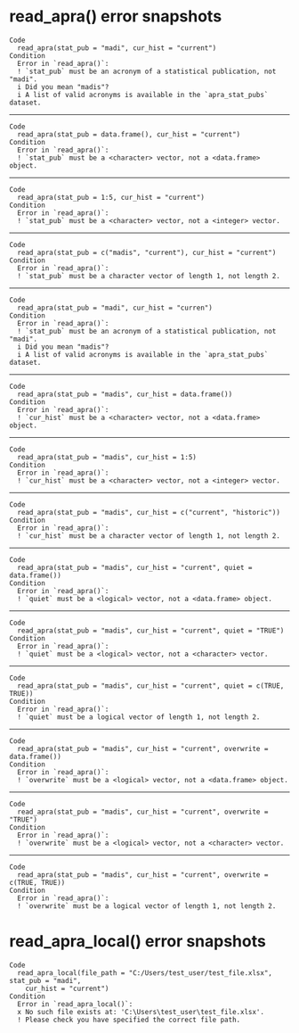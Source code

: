 # read_apra() error snapshots

    Code
      read_apra(stat_pub = "madi", cur_hist = "current")
    Condition
      Error in `read_apra()`:
      ! `stat_pub` must be an acronym of a statistical publication, not "madi".
      i Did you mean "madis"?
      i A list of valid acronyms is available in the `apra_stat_pubs` dataset.

---

    Code
      read_apra(stat_pub = data.frame(), cur_hist = "current")
    Condition
      Error in `read_apra()`:
      ! `stat_pub` must be a <character> vector, not a <data.frame> object.

---

    Code
      read_apra(stat_pub = 1:5, cur_hist = "current")
    Condition
      Error in `read_apra()`:
      ! `stat_pub` must be a <character> vector, not a <integer> vector.

---

    Code
      read_apra(stat_pub = c("madis", "current"), cur_hist = "current")
    Condition
      Error in `read_apra()`:
      ! `stat_pub` must be a character vector of length 1, not length 2.

---

    Code
      read_apra(stat_pub = "madi", cur_hist = "curren")
    Condition
      Error in `read_apra()`:
      ! `stat_pub` must be an acronym of a statistical publication, not "madi".
      i Did you mean "madis"?
      i A list of valid acronyms is available in the `apra_stat_pubs` dataset.

---

    Code
      read_apra(stat_pub = "madis", cur_hist = data.frame())
    Condition
      Error in `read_apra()`:
      ! `cur_hist` must be a <character> vector, not a <data.frame> object.

---

    Code
      read_apra(stat_pub = "madis", cur_hist = 1:5)
    Condition
      Error in `read_apra()`:
      ! `cur_hist` must be a <character> vector, not a <integer> vector.

---

    Code
      read_apra(stat_pub = "madis", cur_hist = c("current", "historic"))
    Condition
      Error in `read_apra()`:
      ! `cur_hist` must be a character vector of length 1, not length 2.

---

    Code
      read_apra(stat_pub = "madis", cur_hist = "current", quiet = data.frame())
    Condition
      Error in `read_apra()`:
      ! `quiet` must be a <logical> vector, not a <data.frame> object.

---

    Code
      read_apra(stat_pub = "madis", cur_hist = "current", quiet = "TRUE")
    Condition
      Error in `read_apra()`:
      ! `quiet` must be a <logical> vector, not a <character> vector.

---

    Code
      read_apra(stat_pub = "madis", cur_hist = "current", quiet = c(TRUE, TRUE))
    Condition
      Error in `read_apra()`:
      ! `quiet` must be a logical vector of length 1, not length 2.

---

    Code
      read_apra(stat_pub = "madis", cur_hist = "current", overwrite = data.frame())
    Condition
      Error in `read_apra()`:
      ! `overwrite` must be a <logical> vector, not a <data.frame> object.

---

    Code
      read_apra(stat_pub = "madis", cur_hist = "current", overwrite = "TRUE")
    Condition
      Error in `read_apra()`:
      ! `overwrite` must be a <logical> vector, not a <character> vector.

---

    Code
      read_apra(stat_pub = "madis", cur_hist = "current", overwrite = c(TRUE, TRUE))
    Condition
      Error in `read_apra()`:
      ! `overwrite` must be a logical vector of length 1, not length 2.

# read_apra_local() error snapshots

    Code
      read_apra_local(file_path = "C:/Users/test_user/test_file.xlsx", stat_pub = "madi",
        cur_hist = "current")
    Condition
      Error in `read_apra_local()`:
      x No such file exists at: 'C:\Users\test_user\test_file.xlsx'.
      ! Please check you have specified the correct file path.

